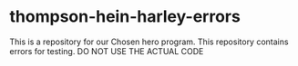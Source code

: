 # thompson-hein-harley-errors
This is a repository for our Chosen hero program. This repository contains errors for testing. DO NOT USE THE ACTUAL CODE
